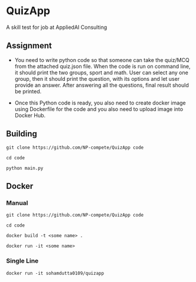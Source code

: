 # QuizApp
A skill test for job at AppliedAI Consulting

## Assignment

- You need to write python code so that someone can take the quiz/MCQ from the attached quiz.json file. When the code is run on command line, it should print the two groups, sport and math. User can select any one group, then it should print the question, with its options and let user provide an answer.
After answering all the questions, final result should be printed.

- Once this Python code is ready, you also need to create docker image using Dockerfile for the code and you also need to upload image into Docker Hub.

## Building

```
git clone https://github.com/NP-compete/QuizApp code

cd code

python main.py
```

## Docker

### Manual

```
git clone https://github.com/NP-compete/QuizApp code

cd code

docker build -t <some name> .

docker run -it <some name>
```

### Single Line

```
docker run -it sohamdutta0109/quizapp
```
